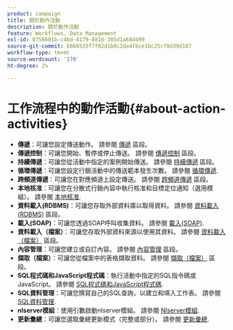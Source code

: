 ```yaml
---
product: campaign
title: 關於動作活動
description: 關於動作活動
feature: Workflows, Data Management
exl-id: 8758601b-c4bd-4179-8816-305d1a68d499
source-git-commit: b666535f7f82d1b8c2da4fbce1bc25cf8d39d187
workflow-type: tm+mt
source-wordcount: '270'
ht-degree: 2%

---
```


# 工作流程中的動作活動{#about-action-activities}



* **傳遞**：可讓您設定傳送動作。 請參閱 [傳遞](delivery.md) 區段。
* **傳遞控制**：可讓您開始、暫停或停止傳送。 請參閱 [傳遞控制](delivery-control.md) 區段。
* **持續傳遞**：可讓您從活動中指定的案例開始傳送。 請參閱 [持續傳遞](continuous-delivery.md) 區段。
* **循環傳遞**：可讓您設定行銷活動中的傳送範本發生次數。 請參閱 [循環傳遞](recurring-delivery.md).
* **跨頻道傳遞**：可讓您在對應頻道上設定傳送。 請參閱 [跨頻道傳遞](cross-channel-deliveries.md) 區段。
* **本地核准**：可讓您在分散式行銷內容中執行核准和目標定位通知（選用模組）。 請參閱 [本地核准](local-approval.md).
* **資料載入(RDBMS)**：可讓您存取外部資料庫以取得資料。 請參閱 [資料載入(RDBMS)](data-loading-rdbms.md) 區段。
* **載入(SOAP)**：可讓您透過SOAP呼叫收集資料。 請參閱 [載入(SOAP)](loading-soap.md).
* **資料載入（檔案）**：可讓您存取外部資料來源以使用其資料。 請參閱 [資料載入（檔案）](data-loading-file.md) 區段。
* **內容管理**：可讓您建立或自訂內容。 請參閱 [內容管理](content-management.md) 區段。
* **擷取（檔案）**：可讓您從檔案中的表格擷取資料。 請參閱 [擷取（檔案）](extraction-file.md) 區段。
* **SQL程式碼和JavaScript程式碼**：執行活動中指定的SQL指令碼或JavaScript。 請參閱 [SQL程式碼和JavaScript程式碼](sql-code-and-javascript-code.md).
* **SQL資料管理**：可讓您撰寫自己的SQL查詢，以建立和填入工作表。 請參閱 [SQL資料管理](sql-data-management.md).
* **nlserver模組**：使用引數啟動nlserver模組。 請參閱 [Nlserver模組](nlserver-module.md).
* **更新彙總**：可讓您選取彙總更新模式（完整或部分）。 請參閱 [更新彙總](update-aggregate.md).
